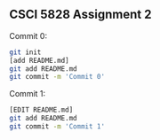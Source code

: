 ## CSCI 5828 Assignment 2


Commit 0:
``` bash
git init
[add README.md]
git add README.md
git commit -m 'Commit 0'
```
Commit 1:
``` bash
[EDIT README.md]
git add README.md
git commit -m 'Commit 1'
```

